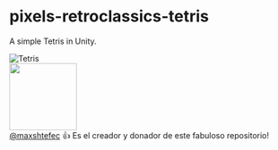 # pixels-retroclassics-tetris
A simple Tetris in Unity.

![Tetris](https://github.com/user-attachments/assets/2c8a2269-5df6-449c-b17f-2046aad9fe1b)<br>
<img src="https://github.com/user-attachments/assets/07b3ff93-2118-4bfc-b0a0-ca24334b9080" width=120> <br>
[@maxshtefec](https://www.linkedin.com/in/maxshtefec/) :+1: Es el creador y donador de este fabuloso repositorio!
